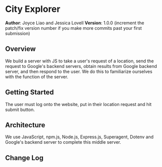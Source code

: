 # City Explorer

**Author**: Joyce Liao and Jessica Lovell
**Version**: 1.0.0 (increment the patch/fix version number if you make more commits past your first submission)


## Overview
We build a server with JS to take a user's request of a location, send the request to Google's backend servers, obtain results from Google backend server, and then respond to the user. We do this to familiarize ourselves with the function of the server.


## Getting Started
The user must log onto the website, put in their location request and hit submit button.


## Architecture
We use JavaScript, npm.js, Node.js, Express.js, Superagent, Dotenv and Google's backend server to complete this middle server.


## Change Log
<!-- Use this area to document the iterative changes made to your application as each feature is successfully implemented. Use time stamps. Here's an examples:

01-01-2001 4:59pm - Application now has a fully-functional express server, with a GET route for the location resource.

## Credits and Collaborations
<!-- Give credit (and a link) to other people or resources that helped you build this application. -->